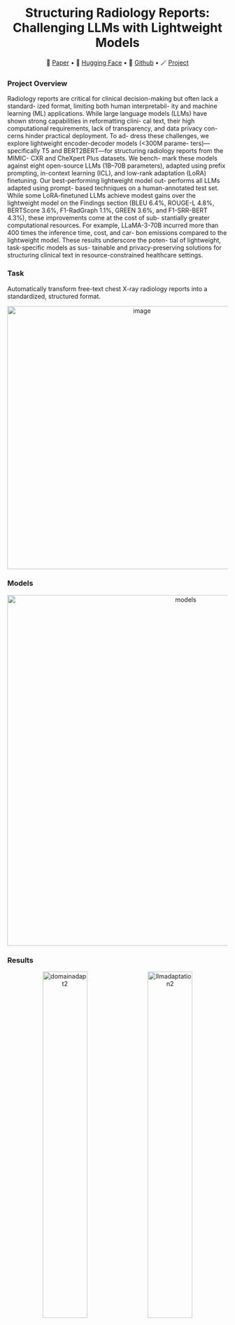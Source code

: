 <!-- markdownlint-disable first-line-h1 -->
<!-- markdownlint-disable html -->

<div align="center">
<h1>
  Structuring Radiology Reports: Challenging LLMs with Lightweight Models
</h1>
</div>

<p align="center">
📝 <a href="https://arxiv.org/abs/2506.00200" target="_blank">Paper</a> • 🤗 <a href="https://huggingface.co/collections/StanfordAIMI/structuring-with-lightweight-models-683e9eb895d42e04112fad88" target="_blank">Hugging Face</a> • 🧩 <a href="https://github.com/jomoll/rad-report-structuring" target="_blank">Github</a> • 🪄 <a href="https://stanford-aimi.github.io/structuring.html" target="_blank">Project</a>
</p>

<div align="center">
</div>

### Project Overview
Radiology reports are critical for clinical
decision-making but often lack a standard-
ized format, limiting both human interpretabil-
ity and machine learning (ML) applications.
While large language models (LLMs) have
shown strong capabilities in reformatting clini-
cal text, their high computational requirements,
lack of transparency, and data privacy con-
cerns hinder practical deployment. To ad-
dress these challenges, we explore lightweight
encoder-decoder models (<300M parame-
ters)—specifically T5 and BERT2BERT—for
structuring radiology reports from the MIMIC-
CXR and CheXpert Plus datasets. We bench-
mark these models against eight open-source
LLMs (1B–70B parameters), adapted using
prefix prompting, in-context learning (ICL),
and low-rank adaptation (LoRA) finetuning.
Our best-performing lightweight model out-
performs all LLMs adapted using prompt-
based techniques on a human-annotated test set.
While some LoRA-finetuned LLMs achieve
modest gains over the lightweight model on
the Findings section (BLEU 6.4%, ROUGE-L
4.8%, BERTScore 3.6%, F1-RadGraph 1.1%,
GREEN 3.6%, and F1-SRR-BERT 4.3%),
these improvements come at the cost of sub-
stantially greater computational resources. For
example, LLaMA-3-70B incurred more than
400 times the inference time, cost, and car-
bon emissions compared to the lightweight
model. These results underscore the poten-
tial of lightweight, task-specific models as sus-
tainable and privacy-preserving solutions for
structuring clinical text in resource-constrained
healthcare settings.

### Task
Automatically transform free-text chest X-ray radiology reports into a standardized, structured format.
<p align="center">
<img width="600" alt="image" src="https://github.com/user-attachments/assets/c988cc9b-12f3-4fcb-93d6-a4737dbf7f27" />
</p>

### Models
<p align="center">
<img src="https://github.com/user-attachments/assets/65222bdb-7e44-4c21-a95a-56ccde323223" alt="models" width="800"/>
</p>
<h3>Results</h3>

<p align="center">
  <img src="https://github.com/user-attachments/assets/8ff7dfea-034f-4aa5-9ee8-12cb12af6dd2" alt="domainadapt2" width="45%" style="margin-right: 10px;"/>

  <img src="https://github.com/user-attachments/assets/a5abe771-70fc-4194-bb33-75ba06235174" alt="llmadaptation2" width="45%"/>


<img src="https://github.com/user-attachments/assets/98066f08-7712-473a-9c0b-bb95457f32ee" alt="qualitative4" width="600"/>
</p>


## Setup

### Installation Steps

Follow these steps to set up the environment and get the project running:

```bash
# Step 1: Clone the Repository
git clone https://github.com/johannes2moll/rad-report-structuring.git
# Optional: If submodule doesn't work (StructEval folder doesn't exist in src), clone submodule
cd rad-report-structuring/src
git clone https://github.com/jbdel/StructEval.git

# Step 2: Create Conda Environments 
# To reproduce all results, three different environments are needed (due to version collisions of green_score, radgraph, and transformers.EncoderDecoder)
# srrrun: training and running models: run_llm.sh, run_model.sh, train_llm.sh, train_model.sh
# srreval: evaluate all metrics but GREEN: calc_metrics.sh
# green: evaluate on GREEN metric: calc_metrics.sh (Note that for this you have to activate the import in src/StructEval/structueval/StructEval.py) and change the parameters in src/calc_metrics.py
conda create -n srrrun python=3.10
conda create -n srreval python=3.10
conda create -n green python=3.10.0

# Step 3: Install Requirements
conda activate srrrun
pip install -r requirements_run.txt
conda activate srreval 
pip install -e src/StructEval
pip install -r requirements_eval.txt
conda activate green
pip install -r requirements_green.txt

# Step 4: Prepare the Data and set HOME directory
# Set DIR and DIR_MODELS_TUNED in src/constants.py

# Step 5: Train a Model
conda activate srrrun
bash train_model.sh
bash train_llm.sh

# Step 7: Generate Prediction on Test Set
conda activate srrrun
bash run_model.sh
bash run_llm.sh

# Step 8: Evaluate
conda activate srreval
bash calc_metrics.sh
```

## ✏️ Citation

```
@article{structuring-2025,
  title={Structuring Radiology Reports: Challenging LLMs with Lightweight Models},
  author={Moll, Johannes and Fay, Louisa and Azhar, Asfandyar and Ostmeier, Sophie and Lueth, Tim and Gatidis, Sergios and Langlotz, Curtis and Delbrouck, Jean-Benoit},
  journal={arXiv preprint arXiv:2506.00200},
  url={https://arxiv.org/abs/2506.00200},
  year={2025}
}

```
